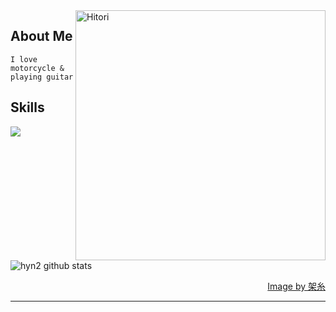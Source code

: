 
<img align="right" width="400" alt="Hitori" src="https://pbs.twimg.com/media/FlDaH2LaEAY1NlM?format=jpg&name=large"/>

<h2> About Me </h2>

 ```
 I love motorcycle & playing guitar
 ```
  
<h2> Skills </h2>
  <img src="https://skillicons.dev/icons?i=laravel&theme=dark" />
  
  ![hyn2 github stats](https://github-readme-stats.vercel.app/api?username=hyn2&show_icons=true&theme=dark&width="200")

<div align="right">
  <a href="https://twitter.com/k4itoh">Image by 架糸</a>
</div>


------

  
